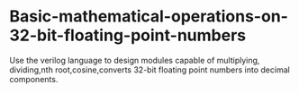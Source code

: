 # Basic-mathematical-operations-on-32-bit-floating-point-numbers
Use the verilog language to design modules capable of  multiplying, dividing,nth root,cosine,converts 32-bit floating point numbers into decimal components. 
